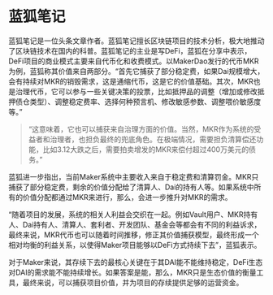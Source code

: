 # 

# 蓝狐笔记

蓝狐笔记是一位头条文章作者。蓝狐笔记擅长区块链项目的技术分析，极大地推动了区块链技术在国内的科普。蓝狐笔记的主业是写DeFi，蓝狐在分享中表示，DeFi项目的商业模式主要来自代币化和收费模式。以MakerDao发行的代币MKR为例，蓝狐称其价值来自两部分。“首先它捕获了部分稳定费，如果Dai规模增大，会有持续对MKR的销毁需求，这是通缩代币，这是它的价值基础。其次，MKR也是治理代币，它可以参与一些关键决策的投票，比如抵押品的调整（增加或修改抵押债仓类型）、调整稳定费率、选择何种预言机、修改敏感参数、调整喂价敏感度等。”

> “这意味着，它也可以捕获来自治理方面的价值。当然，MKR作为系统的受益者和治理者，也担负最终的兜底角色。在极端情况，需要担负清算偿还功能，比如3.12大跌之后，需要拍卖增发的MKR来偿付超过400万美元的债务。”

蓝狐进一步指出，当前Maker系统中主要收入来自于稳定费和清算罚金。MKR只捕获了部分稳定费，剩余的价值分配给了清算人、Dai的持有人等。如果系统中所有的价值分配都通过MKR来进行，那么，会进一步推升对MKR的需求。

“随着项目的发展，系统的相关人利益会交织在一起。例如Vault用户、MKR持有人、Dai持有人、清算人、套利者、开发团队、基金会等都会有不同的利益诉求，最终来说，MKR代币也可以随着时间推移，修正其价值捕获模型，最终形成一个相对均衡的利益关系，以使得Maker项目能够以DeFi方式持续下去”，蓝狐表示。

对于Maker来说，其存续下去的最核心关键在于其DAI能不能维持稳定，DeFi生态对DAI的需求能不能持续增长。如果答案是能，那么，MKR只是生态价值的衡量工具，最终来说，可以捕获项目价值，并为项目的存续提供足够的运营资金。

